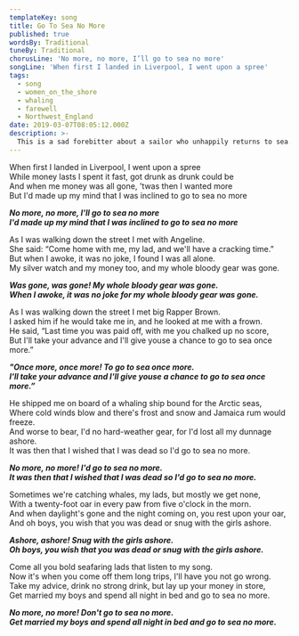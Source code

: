 ```yaml
---
templateKey: song
title: Go To Sea No More
published: true
wordsBy: Traditional
tuneBy: Traditional
chorusLine: 'No more, no more, I’ll go to sea no more'
songLine: 'When first I landed in Liverpool, I went upon a spree'
tags:
  - song
  - women_on_the_shore
  - whaling
  - farewell
  - Northwest_England
date: 2019-03-07T08:05:12.000Z
description: >-
  This is a sad forebitter about a sailor who unhappily returns to sea.
---
```

When first I landed in Liverpool, I went upon a spree\
While money lasts I spent it fast, got drunk as drunk could be\
And when me money was all gone, 'twas then I wanted more\
But I'd made up my mind that I was inclined to go to sea no more

***No more, no more, I'll go to sea no more***\
***I'd made up my mind that I was inclined to go to sea no more***

As I was walking down the street I met with Angeline.\
She said: “Come home with me, my lad, and we'll have a cracking time.”\
But when I awoke, it was no joke, I found I was all alone.\
My silver watch and my money too, and my whole bloody gear was gone.

***Was gone, was gone! My whole bloody gear was gone.***\
***When I awoke, it was no joke for my whole bloody gear was gone.***

As I was walking down the street I met big Rapper Brown.\
I asked him if he would take me in, and he looked at me with a frown.\
He said, “Last time you was paid off, with me you chalked up no score,\
But I'll take your advance and I'll give youse a chance to go to sea once more.”

***"Once more, once more! To go to sea once more.***\
***I'll take your advance and I'll give youse a chance to go to sea once more.”***

He shipped me on board of a whaling ship bound for the Arctic seas,\
Where cold winds blow and there's frost and snow and Jamaica rum would freeze.\
And worse to bear, I'd no hard-weather gear, for I'd lost all my dunnage ashore.\
It was then that I wished that I was dead so I'd go to sea no more.

***No more, no more! I'd go to sea no more.***\
***It was then that I wished that I was dead so I'd go to sea no more.***

Sometimes we're catching whales, my lads, but mostly we get none,\
With a twenty-foot oar in every paw from five o'clock in the morn.\
And when daylight's gone and the night coming on, you rest upon your oar,\
And oh boys, you wish that you was dead or snug with the girls ashore.

***Ashore, ashore! Snug with the girls ashore.***\
***Oh boys, you wish that you was dead or snug with the girls ashore.***

Come all you bold seafaring lads that listen to my song.\
Now it's when you come off them long trips, I'll have you not go wrong.\
Take my advice, drink no strong drink, but lay up your money in store,\
Get married my boys and spend all night in bed and go to sea no more.

***No more, no more! Don't go to sea no more.***\
***Get married my boys and spend all night in bed and go to sea no more.***
